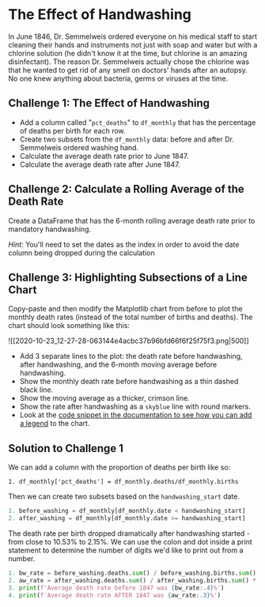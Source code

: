 # The Effect of Handwashing

In June 1846, Dr. Semmelweis ordered everyone on his medical staff to start cleaning their hands and instruments not just with soap and water but with a chlorine solution (he didn't know it at the time, but chlorine is an amazing disinfectant). The reason Dr. Semmelweis actually chose the chlorine was that he wanted to get rid of any smell on doctors' hands after an autopsy. No one knew anything about bacteria, germs or viruses at the time.

## Challenge 1: The Effect of Handwashing

- Add a column called "`pct_deaths`" to `df_monthly` that has the percentage of deaths per birth for each row.
- Create two subsets from the `df_monthly` data: before and after Dr. Semmelweis ordered washing hand.
- Calculate the average death rate prior to June 1847.
- Calculate the average death rate after June 1847.

## Challenge 2: Calculate a Rolling Average of the Death Rate

Create a DataFrame that has the 6-month rolling average death rate prior to mandatory handwashing.

_Hint_: You'll need to set the dates as the index in order to avoid the date column being dropped during the calculation

## Challenge 3: Highlighting Subsections of a Line Chart

Copy-paste and then modify the Matplotlib chart from before to plot the monthly death rates (instead of the total number of births and deaths). The chart should look something like this:

![[2020-10-23_12-27-28-063144e4acbc37b96bfd66f6f25f75f3.png|500]]

- Add 3 separate lines to the plot: the death rate before handwashing, after handwashing, and the 6-month moving average before handwashing.
- Show the monthly death rate before handwashing as a thin dashed black line.
- Show the moving average as a thicker, crimson line.
- Show the rate after handwashing as a `skyblue` line with round markers.
- Look at the [code snippet in the documentation to see how you can add a legend](https://matplotlib.org/3.1.1/api/_as_gen/matplotlib.pyplot.legend.html) to the chart.

## Solution to Challenge 1

We can add a column with the proportion of deaths per birth like so:

`1. df_monthly['pct_deaths'] = df_monthly.deaths/df_monthly.births`

Then we can create two subsets based on the `handwashing_start` date.

```python
1. before_washing = df_monthly[df_monthly.date < handwashing_start]
2. after_washing = df_monthly[df_monthly.date >= handwashing_start]
```

The death rate per birth dropped dramatically after handwashing started - from close to 10.53% to 2.15%. We can use the colon and dot inside a print statement to determine the number of digits we'd like to print out from a number.

```python
1. bw_rate = before_washing.deaths.sum() / before_washing.births.sum() * 100
2. aw_rate = after_washing.deaths.sum() / after_washing.births.sum() * 100
3. print(f'Average death rate before 1847 was {bw_rate:.4}%')
4. print(f'Average death rate AFTER 1847 was {aw_rate:.3}%')
```